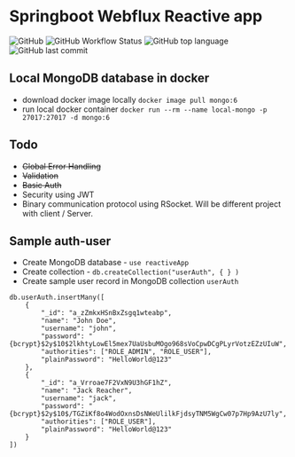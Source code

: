# Springboot Webflux Reactive app

![GitHub](https://img.shields.io/github/license/b-palaniappan/reactive-app)
![GitHub Workflow Status](https://img.shields.io/github/actions/workflow/status/b-palaniappan/reactive-app/gradle.yml)
![GitHub top language](https://img.shields.io/github/languages/top/b-palaniappan/reactive-app)
![GitHub last commit](https://img.shields.io/github/last-commit/b-palaniappan/reactive-app)

## Local MongoDB database in docker

* download docker image locally `docker image pull mongo:6`
* run local docker container `docker run --rm --name local-mongo -p 27017:27017 -d mongo:6`

## Todo

* ~~Global Error Handling~~
* ~~Validation~~
* ~~Basic Auth~~
* Security using JWT
* Binary communication protocol using RSocket. Will be different project with client / Server.

## Sample auth-user

* Create MongoDB database - `use reactiveApp`
* Create collection - `db.createCollection("userAuth", { } )`
* Create sample user record in MongoDB collection `userAuth`

```
db.userAuth.insertMany([
    {
        "_id": "a_zZmkxHSnBxZsgq1wteabp",
        "name": "John Doe",
        "username": "john",
        "password": "{bcrypt}$2y$10$2lkhtyLowEl5mex7UaUsbuMOgo968sVoCpwDCgPLyrVotzEZzUIuW",
        "authorities": ["ROLE_ADMIN", "ROLE_USER"],
        "plainPassword": "HelloWorld@123"
    },
    {
        "_id": "a_Vrroae7F2VxN9U3hGF1hZ",
        "name": "Jack Reacher",
        "username": "jack",
        "password": "{bcrypt}$2y$10$/TGZiKf8o4WodOxnsDsNWeUlilkFjdsyTNM5WgCw07p7Hp9AzU7ly",
        "authorities": ["ROLE_USER"],
        "plainPassword": "HelloWorld@123"
    }
])
```
